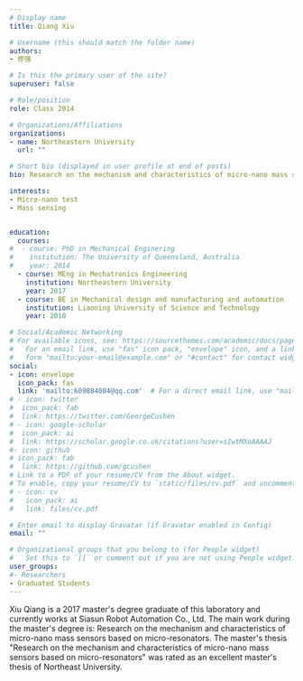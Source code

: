 ```yaml
---
# Display name
title: Qiang Xiu

# Username (this should match the folder name)
authors:
- 修强

# Is this the primary user of the site?
superuser: false

# Role/position
role: Class 2014

# Organizations/Affiliations
organizations:
- name: Northeastern University
  url: ""

# Short bio (displayed in user profile at end of posts)
bio: Research on the mechanism and characteristics of micro-nano mass sensor based on micro-resonator.

interests:
- Micro-nano test
- Mass sensing


education:
  courses:
#  - course: PhD in Mechanical Enginering
#    institution: The University of Queensland, Australia
#    year: 2014
  - course: MEng in Mechatronics Engineering
    institution: Northeastern University
    year: 2017
  - course: BE in Mechanical design and manufacturing and automation
    institution: Liaoning University of Science and Technology
    year: 2010

# Social/Academic Networking
# For available icons, see: https://sourcethemes.com/academic/docs/page-builder/#icons
#   For an email link, use "fas" icon pack, "envelope" icon, and a link in the
#   form "mailto:your-email@example.com" or "#contact" for contact widget.
social:
- icon: envelope
  icon_pack: fas
  link: 'mailto:609884004@qq.com'  # For a direct email link, use "mailto:test@example.org".
# - icon: twitter
#  icon_pack: fab
#  link: https://twitter.com/GeorgeCushen
# - icon: google-scholar
#  icon_pack: ai
#  link: https://scholar.google.co.uk/citations?user=sIwtMXoAAAAJ
#- icon: github
# icon_pack: fab
#  link: https://github.com/gcushen
# Link to a PDF of your resume/CV from the About widget.
# To enable, copy your resume/CV to `static/files/cv.pdf` and uncomment the lines below.
# - icon: cv
#   icon_pack: ai
#   link: files/cv.pdf

# Enter email to display Gravatar (if Gravatar enabled in Config)
email: ""

# Organizational groups that you belong to (for People widget)
#   Set this to `[]` or comment out if you are not using People widget.
user_groups:
#- Researchers
- Graduated Students
---
```


Xiu Qiang is a 2017 master's degree graduate of this laboratory and currently works at Siasun Robot Automation Co., Ltd. The main work during the master's degree is: Research on the mechanism and characteristics of micro-nano mass sensors based on micro-resonators. The master's thesis "Research on the mechanism and characteristics of micro-nano mass sensors based on micro-resonators" was rated as an excellent master's thesis of Northeast University.

